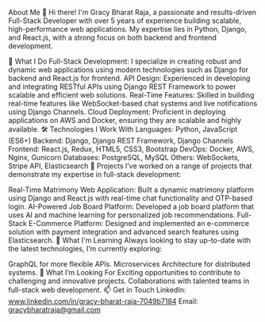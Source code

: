 About Me
👋 Hi there! I'm Gracy Bharat Raja, a passionate and results-driven Full-Stack Developer with over 5 years of experience building scalable, high-performance web applications. My expertise lies in Python, Django, and React.js, with a strong focus on both backend and frontend development.

💼 What I Do
Full-Stack Development: I specialize in creating robust and dynamic web applications using modern technologies such as Django for backend and React.js for frontend.
API Design: Experienced in developing and integrating RESTful APIs using Django REST Framework to power scalable and efficient web solutions.
Real-Time Features: Skilled in building real-time features like WebSocket-based chat systems and live notifications using Django Channels.
Cloud Deployment: Proficient in deploying applications on AWS and Docker, ensuring they are scalable and highly available.
🛠️ Technologies I Work With
Languages: Python, JavaScript (ES6+)
Backend: Django, Django REST Framework, Django Channels
Frontend: React.js, Redux, HTML5, CSS3, Bootstrap
DevOps: Docker, AWS, Nginx, Gunicorn
Databases: PostgreSQL, MySQL
Others: WebSockets, Stripe API, Elasticsearch
🚀 Projects
I’ve worked on a range of projects that demonstrate my expertise in full-stack development:

Real-Time Matrimony Web Application: Built a dynamic matrimony platform using Django and React.js with real-time chat functionality and OTP-based login.
AI-Powered Job Board Platform: Developed a job board platform that uses AI and machine learning for personalized job recommendations.
Full-Stack E-Commerce Platform: Designed and implemented an e-commerce solution with payment integration and advanced search features using Elasticsearch.
🌱 What I'm Learning
Always looking to stay up-to-date with the latest technologies, I’m currently exploring:

GraphQL for more flexible APIs.
Microservices Architecture for distributed systems.
🎯 What I’m Looking For
Exciting opportunities to contribute to challenging and innovative projects.
Collaborations with talented teams in full-stack web development.
📫 Get in Touch
LinkedIn: www.linkedin.com/in/gracy-bharat-raja-7049b7184
Email: gracybharatraja@gmail.com
